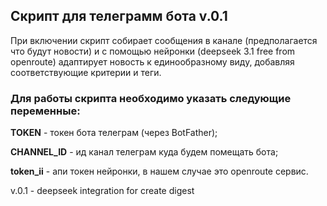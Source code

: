 ## Скрипт для телеграмм бота v.0.1

При включении скрипт собирает сообщения в канале (предполагается что будут новости)
и с помощью нейронки (deepseek 3.1 free from openroute) адаптирует новость к единообразному виду, добавляя 
соответствующие критерии и теги.

### Для работы скрипта необходимо указать следующие переменные:

**TOKEN** - токен бота телеграм (через BotFather);

**CHANNEL_ID** - ид канал телеграм куда будем помещать бота;

**token_ii** - апи токен нейронки, в нашем случае это openroute сервис.


 v.0.1 - deepseek integration for create digest